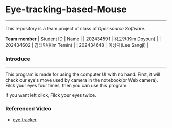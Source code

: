 # Eye-tracking-based-Mouse
---
This repository is a team project of class of *Opensource Software*.

**Team member**
| Student ID | Name |
| 202434591 | 김도연(Kim Doyoun) |
| 202434602 | 김태민(Kim Temin) | 
| 202434648 | 이상지(Lee Sangji) |


### Introduce
---
This program is made for using the computer UI with no hand. First, it will check our eye's move used by camera in the notebook(or Web camera). Filck your eyes four times, then you can use this program.

If you want left cilck, Filck your eyes twice.

### Referenced Video
- [eye tracker](https://www.youtube.com/watch?v=iLc8Xm3zILc)
